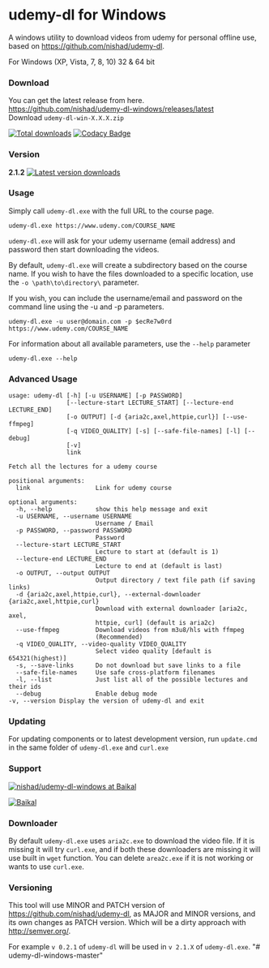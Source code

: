 # udemy-dl for Windows
A windows utility to download videos from udemy for personal offline use, based on <https://github.com/nishad/udemy-dl>.

For Windows (XP, Vista, 7, 8, 10) 32 & 64 bit

### Download

You can get the latest release from here.  
https://github.com/nishad/udemy-dl-windows/releases/latest  
Download `udemy-dl-win-X.X.X.zip`

[![Total downloads](https://img.shields.io/github/downloads/nishad/udemy-dl-windows/total.svg)](https://github.com/nishad/udemy-dl-windows/releases/latest) [![Codacy Badge](https://api.codacy.com/project/badge/Grade/b94bce94629e4971ac537660f93345a1)](https://www.codacy.com/app/rimpoche/udemy-dl-windows?utm_source=github.com&amp;utm_medium=referral&amp;utm_content=nishad/udemy-dl-windows&amp;utm_campaign=Badge_Grade)

### Version
**2.1.2** [![Latest version downloads](https://img.shields.io/github/downloads/nishad/udemy-dl-windows/latest/total.svg)](https://github.com/nishad/udemy-dl-windows/releases/latest)

### Usage

Simply call `udemy-dl.exe` with the full URL to the course page.
```
udemy-dl.exe https://www.udemy.com/COURSE_NAME
```
`udemy-dl.exe` will ask for your udemy username (email address) and password then start downloading the videos.

By default, `udemy-dl.exe` will create a subdirectory based on the course name.  If you wish to have the files downloaded to a specific location, use the `-o \path\to\directory\` parameter.

If you wish, you can include the username/email and password on the command line using the -u and -p parameters.

```
udemy-dl.exe -u user@domain.com -p $ecRe7w0rd https://www.udemy.com/COURSE_NAME
```

For information about all available parameters, use the `--help` parameter
```
udemy-dl.exe --help
```

### Advanced Usage

```
usage: udemy-dl [-h] [-u USERNAME] [-p PASSWORD]
                [--lecture-start LECTURE_START] [--lecture-end LECTURE_END]
                [-o OUTPUT] [-d {aria2c,axel,httpie,curl}] [--use-ffmpeg]
                [-q VIDEO_QUALITY] [-s] [--safe-file-names] [-l] [--debug]
                [-v]
                link

Fetch all the lectures for a udemy course

positional arguments:
  link                  Link for udemy course

optional arguments:
  -h, --help            show this help message and exit
  -u USERNAME, --username USERNAME
                        Username / Email
  -p PASSWORD, --password PASSWORD
                        Password
  --lecture-start LECTURE_START
                        Lecture to start at (default is 1)
  --lecture-end LECTURE_END
                        Lecture to end at (default is last)
  -o OUTPUT, --output OUTPUT
                        Output directory / text file path (if saving links)
  -d {aria2c,axel,httpie,curl}, --external-downloader {aria2c,axel,httpie,curl}
                        Download with external downloader [aria2c, axel,
                        httpie, curl] (default is aria2c)
  --use-ffmpeg          Download videos from m3u8/hls with ffmpeg
                        (Recommended)
  -q VIDEO_QUALITY, --video-quality VIDEO_QUALITY
                        Select video quality [default is 654321(highest)]
  -s, --save-links      Do not download but save links to a file
  --safe-file-names     Use safe cross-platform filenames
  -l, --list            Just list all of the possible lectures and their ids
  --debug               Enable debug mode
-v, --version Display the version of udemy-dl and exit
```


### Updating

For updating components or to latest development version, run `update.cmd` in the same folder of `udemy-dl.exe` and `curl.exe`

### Support

[![ nishad/udemy-dl-windows at Baikal](https://s3-us-west-2.amazonaws.com/nerpa-static/baikal-banner.svg)](https://baikal.io/nishad/udemy-dl-windows)

[![Baikal](https://baikal.io/badges/nishad/udemy-dl-windows)](https://baikal.io/nishad/udemy-dl-windows)


### Downloader 
By default `udemy-dl.exe` uses `aria2c.exe` to download the video file. If it is missing it will try `curl.exe`, and if both these downloaders are missing it will use built in `wget` function. You can delete `area2c.exe` if it is not working or wants to use `curl.exe`.

### Versioning 
This tool will use  MINOR and PATCH version of <https://github.com/nishad/udemy-dl>, as MAJOR and MINOR versions, and its own changes as PATCH version. Which will be a dirty approach with <http://semver.org/>.

For example `v 0.2.1` of `udemy-dl` will be used in `v 2.1.X` of `udemy-dl.exe`.
"# udemy-dl-windows-master" 
